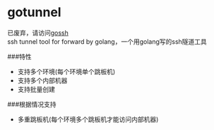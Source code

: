# gotunnel
已废弃，请访问[gossh](https://github.com/hsyan2008/gossh)  
ssh tunnel tool for forward by golang，一个用golang写的ssh隧道工具

###特性
* 支持多个环境(每个环境单个跳板机)
* 支持多个内部机器
* 支持批量创建

###根据情况支持
* 多重跳板机(每个环境多个跳板机才能访问内部机器)

